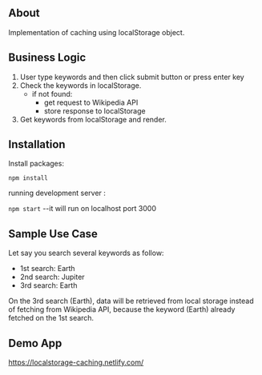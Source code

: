 About
--
Implementation of caching using localStorage object.

Business Logic
--

1. User type keywords and then click submit button or press enter key
2. Check the keywords in localStorage.
   * if not found:
      - get request to Wikipedia API
      - store response to localStorage
3. Get keywords from localStorage and render.

Installation
--
Install packages:

`npm install`

running development server :

`npm start` --it will run on localhost port 3000

Sample Use Case
---
Let say you search several keywords as follow:
* 1st search: Earth
* 2nd search: Jupiter
* 3rd search: Earth

On the 3rd search (Earth), data will be retrieved from local storage instead of fetching from Wikipedia API, because the keyword (Earth) already fetched on the 1st search.

Demo App
--
https://localstorage-caching.netlify.com/


